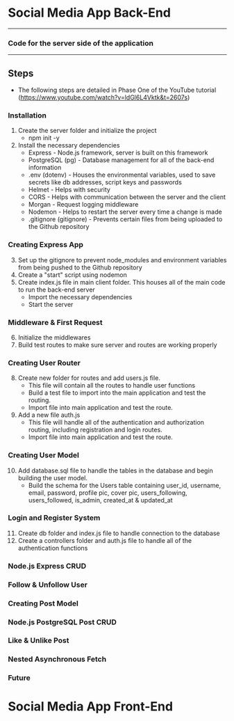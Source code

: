 # Social Media App Back-End
------------------------------------------------
### Code for the server side of the application
------------------------------------------------
## Steps
* The following steps are detailed in Phase One of the YouTube tutorial (https://www.youtube.com/watch?v=ldGl6L4Vktk&t=2607s)

 ### Installation
 1. Create the server folder and initialize the project 
     - npm init -y
 2. Install the necessary dependencies
     - Express - Node.js framework, server is built on this framework
     - PostgreSQL (pg) - Database management for all of the back-end information
     - .env (dotenv) - Houses the environmental variables, used to save secrets like db addresses, script keys and passwords
     - Helmet - Helps with security
     - CORS - Helps with communication between the server and the client
     - Morgan - Request logging middleware
     - Nodemon - Helps to restart the server every time a change is made
     - .gitignore (gitignore) - Prevents certain files from being uploaded to the Github repository
### Creating Express App
 3. Set up the gitignore to prevent node_modules and environment variables from being pushed to the Github repository
 4. Create a "start" script using nodemon
 5. Create index.js file in main client folder. This houses all of the main code to run the back-end server
     - Import the necessary dependencies
     - Start the server
### Middleware & First Request
 6. Initialize the middlewares
 7. Build test routes to make sure server and routes are working properly
### Creating User Router
 8. Create new folder for routes and add users.js file.
     - This file will contain all the routes to handle user functions
     - Build a test file to import into the main application and test the routing.
     - Import file into main application and test the route.
 9. Add a new file auth.js
     - This file will handle all of the authentication and authorization routing, including registration and login routes.
     - Import file into main application and test the route.
### Creating User Model
10. Add database.sql file to handle the tables in the database and begin building the user model.
    - Build the schema for the Users table containing user_id, username, email, password, profile pic, cover pic, users_following, users_followed, is_admin, created_at & updated_at
### Login and Register System
11. Create db folder and index.js file to handle connection to the database
12. Create a controllers folder and auth.js file to handle all of the authentication functions
### Node.js Express CRUD
### Follow & Unfollow User
### Creating Post Model
### Node.js PostgreSQL Post CRUD
### Like & Unlike Post
### Nested Asynchronous Fetch
### Future

# Social Media App Front-End
